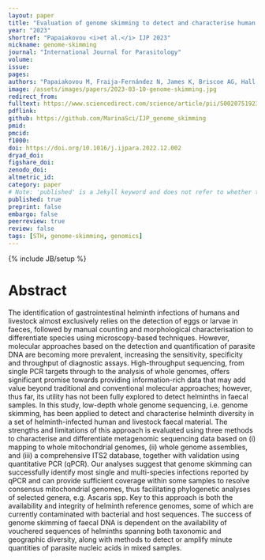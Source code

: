 ```yaml
---
layout: paper
title: "Evaluation of genome skimming to detect and characterise human and livestock helminths"
year: "2023"
shortref: "Papaiakovou <i>et al.</i> IJP 2023"
nickname: genome-skimming
journal: "International Journal for Parasitology"
volume:
issue:
pages:
authors: "Papaiakovou M, Fraija-Fernández N, James K, Briscoe AG, Hall A, Jenkins TP, Dunn J, Levecke B, Mekonnen Z, Cools P, Doyle SR, Cantacessi C, Littlewood DTJ "
image: /assets/images/papers/2023-03-10-genome-skimming.jpg
redirect_from:
fulltext: https://www.sciencedirect.com/science/article/pii/S0020751923000127
pdflink:
github: https://github.com/MarinaSci/IJP_genome_skimming
pmid:
pmcid:
f1000:
doi: https://doi.org/10.1016/j.ijpara.2022.12.002
dryad_doi:
figshare_doi:
zenodo_doi:
altmetric_id:
category: paper
# Note: 'published' is a Jekyll keyword and does not refer to whether the paper is published, but rather to whether this Markdown should be part of the rendered site.
published: true
preprint: false
embargo: false
peerreview: true
review: false
tags: [STH, genome-skimming, genomics]
---
```

{% include JB/setup %}

# Abstract

The identification of gastrointestinal helminth infections of humans and livestock almost exclusively relies on the detection of eggs or larvae in faeces, followed by manual counting and morphological characterisation to differentiate species using microscopy-based techniques. However, molecular approaches based on the detection and quantification of parasite DNA are becoming more prevalent, increasing the sensitivity, specificity and throughput of diagnostic assays. High-throughput sequencing, from single PCR targets through to the analysis of whole genomes, offers significant promise towards providing information-rich data that may add value beyond traditional and conventional molecular approaches; however, thus far, its utility has not been fully explored to detect helminths in faecal samples. In this study, low-depth whole genome sequencing, i.e. genome skimming, has been applied to detect and characterise helminth diversity in a set of helminth-infected human and livestock faecal material. The strengths and limitations of this approach is evaluated using three methods to characterise and differentiate metagenomic sequencing data based on (i) mapping to whole mitochondrial genomes, (ii) whole genome assemblies, and (iii) a comprehensive ITS2 database, together with validation using quantitative PCR (qPCR). Our analyses suggest that genome skimming can successfully identify most single and multi-species infections reported by qPCR and can provide sufficient coverage within some samples to resolve consensus mitochondrial genomes, thus facilitating phylogenetic analyses of selected genera, e.g. Ascaris spp. Key to this approach is both the availability and integrity of helminth reference genomes, some of which are currently contaminated with bacterial and host sequences. The success of genome skimming of faecal DNA is dependent on the availability of vouchered sequences of helminths spanning both taxonomic and geographic diversity, along with methods to detect or amplify minute quantities of parasite nucleic acids in mixed samples.
